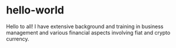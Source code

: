 # hello-world

Hello to all!
I have extensive background and training in business management and various financial aspects involving fiat and crypto currency.
